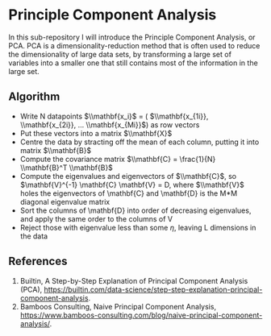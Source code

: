 # Principle Component Analysis
In this sub-repository I will introduce the Principle Component Analysis, or PCA. PCA is a dimensionality-reduction method that is often used to reduce the dimensionality of large data sets, by transforming a large set of variables into a smaller one that still contains most of the information in the large set.

## Algorithm
- Write N datapoints $\\mathbf{x_i}$ = ( $\\mathbf{x_{1i}}, \\mathbf{x_{2i}}, ... \\mathbf{x_{Mi}}$) as row vectors
- Put these vectors into a matrix $\\mathbf{X}$
- Centre the data by stracting off the mean of each column, putting it into matrix $\\mathbf{B}$
- Compute the covariance matrix $\\mathbf{C} = \frac{1}{N} \\mathbf{B}^T \\mathbf{B}$
- Compute the eigenvalues and eigenvectors of $\\mathbf{C}$, so $\\mathbf{V}^{-1} \\mathbf{C} \\mathbf{V} = D, where $\\mathbf{V}$ holes the eigenvectors of \\mathbf{C} and \\mathbf{D} is the M*M diagonal eigenvalue matrix
- Sort the columns of \\mathbf{D} into order of decreasing eigenvalues, and apply the same order to the columns of V
- Reject those with eigenvalue less than some $\eta$, leaving L dimensions in the data



## References
1. Builtin, A Step-by-Step Explanation of Principal Component Analysis (PCA), https://builtin.com/data-science/step-step-explanation-principal-component-analysis.
2. Bamboos Consulting, Naive Principal Component Analysis, https://www.bamboos-consulting.com/blog/naive-principal-component-analysis/.
